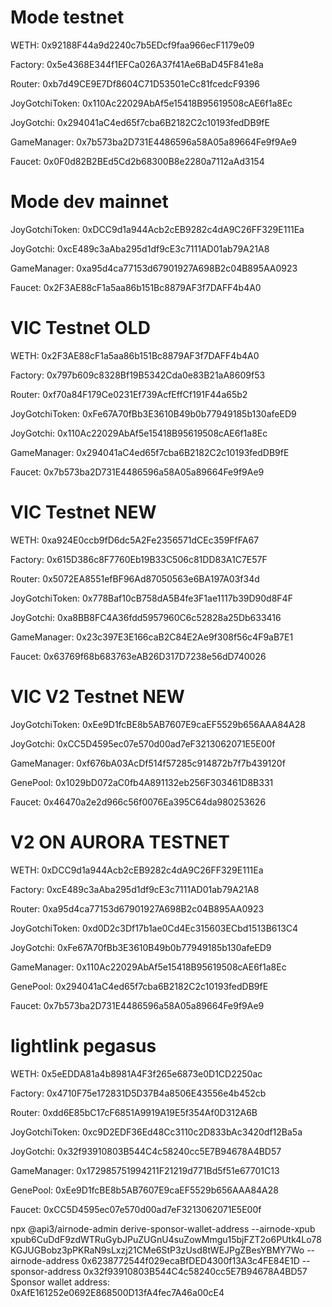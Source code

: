 # Mode testnet

WETH: 0x92188F44a9d2240c7b5EDcf9faa966ecF1179e09

Factory: 0x5e4368E344f1EFCa026A37f41Ae6BaD45F841e8a

Router: 0xb7d49CE9E7Df8604C71D53501eCc81fcedcF9396

JoyGotchiToken: 0x110Ac22029AbAf5e15418B95619508cAE6f1a8Ec

JoyGotchi: 0x294041aC4ed65f7cba6B2182C2c10193fedDB9fE

GameManager: 0x7b573ba2D731E4486596a58A05a89664Fe9f9Ae9

Faucet: 0x0F0d82B2BEd5Cd2b68300B8e2280a7112aAd3154

# Mode dev mainnet

JoyGotchiToken: 0xDCC9d1a944Acb2cEB9282c4dA9C26FF329E111Ea

JoyGotchi: 0xcE489c3aAba295d1df9cE3c7111AD01ab79A21A8

GameManager: 0xa95d4ca77153d67901927A698B2c04B895AA0923

Faucet: 0x2F3AE88cF1a5aa86b151Bc8879AF3f7DAFF4b4A0

# VIC Testnet OLD

WETH: 0x2F3AE88cF1a5aa86b151Bc8879AF3f7DAFF4b4A0

Factory: 0x797b609c8328Bf19B5342Cda0e83B21aA8609f53

Router: 0xf70a84F179Ce0231Ef739AcfEffCf191F44a65b2

JoyGotchiToken: 0xFe67A70fBb3E3610B49b0b77949185b130afeED9

JoyGotchi: 0x110Ac22029AbAf5e15418B95619508cAE6f1a8Ec

GameManager: 0x294041aC4ed65f7cba6B2182C2c10193fedDB9fE

Faucet: 0x7b573ba2D731E4486596a58A05a89664Fe9f9Ae9

# VIC Testnet NEW

WETH: 0xa924E0ccb9fD6dc5A2Fe2356571dCEc359FfFA67

Factory: 0x615D386c8F7760Eb19B33C506c81DD83A1C7E57F

Router: 0x5072EA8551efBF96Ad87050563e6BA197A03f34d

JoyGotchiToken: 0x778Baf10cB758dA5B4fe3F1ae1117b39D90d8F4F

JoyGotchi: 0xa8BB8FC4A36fdd5957960C6c52828a25Db633416

GameManager: 0x23c397E3E166caB2C84E2Ae9f308f56c4F9aB7E1

Faucet: 0x63769f68b683763eAB26D317D7238e56dD740026

# VIC V2 Testnet NEW

JoyGotchiToken: 0xEe9D1fcBE8b5AB7607E9caEF5529b656AAA84A28

JoyGotchi: 0xCC5D4595ec07e570d00ad7eF3213062071E5E00f

GameManager: 0xf676bA03AcDf514f57285c914872b7f7b439120f

GenePool: 0x1029bD072aC0fb4A891132eb256F303461D8B331

Faucet: 0x46470a2e2d966c56f0076Ea395C64da980253626

# V2 ON AURORA TESTNET

WETH: 0xDCC9d1a944Acb2cEB9282c4dA9C26FF329E111Ea

Factory: 0xcE489c3aAba295d1df9cE3c7111AD01ab79A21A8

Router: 0xa95d4ca77153d67901927A698B2c04B895AA0923

JoyGotchiToken: 0xd0D2c3Df17b1ae0Cd4Ec315603ECbd1513B613C4

JoyGotchi: 0xFe67A70fBb3E3610B49b0b77949185b130afeED9

GameManager: 0x110Ac22029AbAf5e15418B95619508cAE6f1a8Ec

GenePool: 0x294041aC4ed65f7cba6B2182C2c10193fedDB9fE

Faucet: 0x7b573ba2D731E4486596a58A05a89664Fe9f9Ae9

# lightlink pegasus

WETH: 0x5eEDDA81a4b8981A4F3f265e6873e0D1CD2250ac

Factory: 0x4710F75e172831D5D37B4a8506E43556e4b452cb

Router: 0xdd6E85bC17cF6851A9919A19E5f354Af0D312A6B

JoyGotchiToken: 0xc9D2EDF36Ed48Cc3110c2D833bAc3420df12Ba5a

JoyGotchi: 0x32f93910803B544C4c58240cc5E7B94678A4BD57

GameManager: 0x172985751994211F21219d771Bd5f51e67701C13

GenePool: 0xEe9D1fcBE8b5AB7607E9caEF5529b656AAA84A28

Faucet: 0xCC5D4595ec07e570d00ad7eF3213062071E5E00f

npx @api3/airnode-admin derive-sponsor-wallet-address --airnode-xpub xpub6CuDdF9zdWTRuGybJPuZUGnU4suZowMmgu15bjFZT2o6PUtk4Lo78KGJUGBobz3pPKRaN9sLxzj21CMe6StP3zUsd8tWEJPgZBesYBMY7Wo --airnode-address 0x6238772544f029ecaBfDED4300f13A3c4FE84E1D --sponsor-address 0x32f93910803B544C4c58240cc5E7B94678A4BD57
Sponsor wallet address: 0xAfE161252e0692E868500D13fA4fec7A46a00cE4
